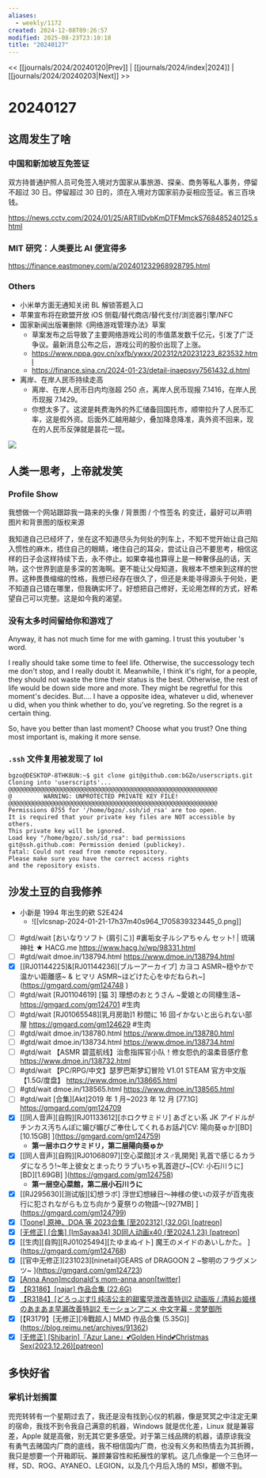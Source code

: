 ```yaml
---
aliases:
  - weekly/1172
created: 2024-12-08T09:26:57
modified: 2025-08-23T23:10:18
title: "20240127"
---
```


<< [[journals/2024/20240120|Prev]] | [[journals/2024/index|2024]] | [[journals/2024/20240203|Next]] >>

# 20240127

## 这周发生了啥

### 中国和新加坡互免签证

双方持普通护照人员可免签入境对方国家从事旅游、探亲、商务等私人事务，停留不超过 30 日。停留超过 30 日的，须在入境对方国家前办妥相应签证。省三百块钱。

https://news.cctv.com/2024/01/25/ARTIlDvbKmDTFMmckS768485240125.shtml

### MIT 研究：人类要比 AI 便宜得多

https://finance.eastmoney.com/a/202401232968928795.html

### Others

- 小米单方面无通知关闭 BL 解锁答题入口
- 苹果宣布将在欧盟开放 iOS 侧载/替代商店/替代支付/浏览器引擎/NFC
- 国家新闻出版署删除《网络游戏管理办法》草案
    - 草案发布之后导致了主要网络游戏公司的市值蒸发数千亿元，引发了广泛争议。最新消息公布之后，游戏公司的股价出现了上涨。
    - https://www.nppa.gov.cn/xxfb/ywxx/202312/t20231223_823532.html
    - https://finance.sina.cn/2024-01-23/detail-inaepsvy7561432.d.html
- 离岸、在岸人民币持续走高
    - 离岸、在岸人民币日内均涨超 250 点，离岸人民币现报 7.1416，在岸人民币现报 7.1429。
    - 你想太多了。这波是耗费海外的外汇储备回国托市，顺带拉升了人民币汇率，这是假外资。后面外汇越用越少，叠加降息降准，真外资不回来，现在的人民币反弹就是昙花一现。

![](https://x.com/IdleSloth84_/status/1749107817305260178)

## 人类一思考，上帝就发笑

### Profile Show

我想做一个网站跟踪我一路来的头像 / 背景图 / 个性签名 的变迁，最好可以声明图片和背景图的版权来源

我知道自己已经坏了，坐在这不知道尽头为何处的列车上，不知不觉开始让自己陷入惯性的麻木，捂住自己的眼睛，堵住自己的耳朵，尝试让自己不要思考，相信这样的日子会这样持续下去，永不停止。如果幸福也算得上是一种奢侈品的话，天呐，这个世界到底是多深的苦海啊。更不能让父母知道，我根本不想来到这样的世界。这种畏畏缩缩的性格，我想已经存在很久了，但还是未能寻得源头于何处，更不知道自己错在哪里，但我确实坏了。好想把自己修好，无论用怎样的方式，好希望自己可以完整。这是如今我的渴望。

### 没有太多时间留给你和游戏了

Anyway, it has not much time for me with gaming. I trust this youtuber 's word.

I really should take some time to feel life. Otherwise, the successology tech me don't stop, and I really doubt it. Meanwhile, I think it's right, for a people, they should not waste the time their status is the best. Otherwise, the rest of life would be down side more and more. They might be regretful for this moment's decides. But.... I have a opposite idea, whatever u did, whenever u did, when you think whether to do, you've regreting. So the regret is a certain thing.

So, have you better than last moment? Choose what you trust? One thing most important is, making it more sense.

### `.ssh` 文件复用被发现了 lol

```shell
bgzo@DESKTOP-8THK8UN:~$ git clone git@github.com:bGZo/userscripts.git
Cloning into 'userscripts'...
@@@@@@@@@@@@@@@@@@@@@@@@@@@@@@@@@@@@@@@@@@@@@@@@@@@@@@@@@@@
@         WARNING: UNPROTECTED PRIVATE KEY FILE!        @@@@@@@@@@@@@@@@@@@@@@@@@@@@@@@@@@@@@@@@@@@@@@@@@@@@@@@@@@@
Permissions 0755 for '/home/bgzo/.ssh/id_rsa' are too open.
It is required that your private key files are NOT accessible by others.
This private key will be ignored.
Load key "/home/bgzo/.ssh/id_rsa": bad permissions
git@ssh.github.com: Permission denied (publickey).
fatal: Could not read from remote repository.
Please make sure you have the correct access rights
and the repository exists.
```

## 沙发土豆的自我修养

- 小新是 1994 年出生的欸 S2E424
  - ![[vlcsnap-2024-01-21-17h37m40s964_1705839323445_0.png]]
- [ ] #gtd/wait [おいなりソフト (肩引こ)] \#裏垢女子ルシアちゃん セット! | 琉璃神社 ★ HACG.me
  https://www.hacg.lv/wp/98331.html
- [ ] #gtd/wait dmoe.in/138794.html https://www.dmoe.in/138794.html
- [x] [[RJ01144225]&[RJ01144236]\[ブルーアーカイブ] カヨコ ASMR~穏やかで温かい距離感~ & ヒマリ ASMR~ほどけた心をゆだねられ~](https://gmgard.com/gm124748 )
- [ ] #gtd/wait [RJ01104619] [猫 3] 理想のおとうさん ~愛娘との同棲生活~
  https://gmgard.com/gm124701 #生肉
- [ ] #gtd/wait [RJ01065548]\[乳月房助]1 秒間に 16 回イかないと出られない部屋
  https://gmgard.com/gm124629 #生肉
- [ ] #gtd/wait dmoe.in/138780.html
  https://www.dmoe.in/138780.html
- [ ] #gtd/wait dmoe.in/138734.html
  https://www.dmoe.in/138734.html
- [ ] #gtd/wait 【ASMR 碧蓝航线】治愈指挥官小队！修女怨仇的温柔音感疗愈
  https://www.dmoe.in/138732.html
- [ ] #gtd/wait 【PC/RPG/中文】瑟罗巴斯梦幻冒险 V1.01 STEAM 官方中文版【1.5G/度盘】
  https://www.dmoe.in/138665.html
- [ ] #gtd/wait dmoe.in/138565.html
  https://www.dmoe.in/138565.html
- [ ] #gtd/wait [合集]\[Akt]2019 年 1 月~2023 年 12 月 [77.1G]
  https://gmgard.com/gm124709
- [x] [[同人音声]\[自购]\[RJ01133612]\[ホロクサミドリ] あざとい系 JK アイドルがチンカス汚ちんぽに媚び媚びご奉仕してくれるお話♪[CV: 陽向葵ゅか]\[BD]\[10.15GB] ](https://gmgard.com/gm124759)
  - **第一层ホロクサミドリ，第二层陽向葵ゅか**
- [x] [[同人音声]\[自购]\[RJ01068097]\[空心菜館]\[オス♂乳開発] 乳首で感じるカラダになろう!~年上彼女とまったりラブいちゃ乳首遊び~[CV: 小石川うに]\[BD]\[1.69GB] ](https://gmgard.com/gm124758)
  - **第一层空心菜館，第二层小石川うに**
- [x] [[RJ295630]\[测试版]\[幻想ラボ] 浮世幻想縁日〜神様の使いの双子が百鬼夜行に犯されながらも立ち向かう夏祭りの物語〜[927MB] ](https://gmgard.com/gm124799)
- [x] [[Toone] 原神、DOA 等 2023合集 [至202312] (32.0G) [patreon] ](https://gmgard.com/gm124775)
- [x] [[无修正] [合集] [ImSayaa34] 3D同人动画x40 (至2024.1.23) [patreon] ](https://gmgard.com/gm124771)
- [x] [[生肉]\[自购]\[RJ01025494]\[たゆまぬイト] 魔王のメイドのあいしかた。 ](https://gmgard.com/gm124768)
- [x] [[官中无修正]\[231023]\[ninetail]GEARS of DRAGOON 2 ~黎明のフラグメンツ~ ](https://gmgard.com/gm124723)
- [x] [[Anna Anon]mcdonald's mom-anna anon[twitter] ](https://gmgard.com/gm124724)
- [x] [【R3186】[najar] 作品合集 (22.6G)](https://blog.reimu.net/archives/91453)
- [x] [【R3184】[どろっぷす!] 纯洁公主的甜蜜早泄改善特训2 动画版 / 清純お姫様のあまあま早漏改善特訓2 モーションアニメ 中文字幕 - 灵梦御所](https://blog.reimu.net/archives/91572)
- [x] [【R3179】[无修正]\[冷戰超人] MMD 作品合集 (5.35G)](https://blog.reimu.net/archives/91362)
- [x] [[无修正] [Shibarin]『Azur Lane』💕Golden Hind💕Christmas Sex(2023.12.26)[patreon] ](https://gmgard.com/gm124537)

## 多快好省

### 掌机计划搁置

兜兜转转有一个星期过去了，我还是没有找到心仪的机器，像是冥冥之中注定无果的宿命，我找不到令我自己满意的机器，Windows 就是优化差，Linux 就是兼容差，Apple 就是高傲，别无其它更多感受。对于第三线品牌的机器，请原谅我没有勇气去赌国内厂商的底线，我不相信国内厂商，也没有义务和热情去为其折腾，我只是想要一个开箱即玩、兼顾兼容性和拓展性的掌机。这几点像是一个三色环一样，SD、ROG、AYANEO、LEGION，以及几个月后入场的 MSI，都做不到。

